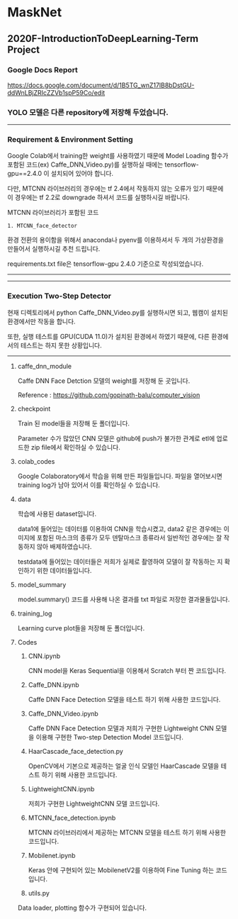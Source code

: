 # MaskNet
## 2020F-IntroductionToDeepLearning-Term Project

### Google Docs Report
https://docs.google.com/document/d/1B5TG_wnZ17lB8bDstGU-ddWnLBjZRIcZZVb1spP59Co/edit

### YOLO 모델은 다른 repository에 저장해 두었습니다.

---
### Requirement & Environment Setting

Google Colab에서 training한 weight를 사용하였기 때문에 Model Loading 함수가 포함된 코드(ex) Caffe_DNN_Video.py)를 실행하실 때에는 tensorflow-gpu==2.4.0 이 설치되어 있어야 합니다.

다만, MTCNN 라이브러리의 경우에는 tf 2.4에서 작동하지 않는 오류가 있기 때문에 이 경우에는 tf 2.2로 downgrade 하셔서 코드를 실행하시길 바랍니다.

MTCNN 라이브러리가 포함된 코드

    1. MTCNN_face_detector

환경 전환의 용이함을 위해서 anaconda나 pyenv를 이용하셔서 두 개의 가상환경을 만들어서 실행하시길 추천 드립니다.

requirements.txt file은 tensorflow-gpu 2.4.0 기준으로 작성되었습니다.

---

---
### Execution Two-Step Detector

현재 디렉토리에서 python Caffe_DNN_Video.py를 실행하시면 되고, 웹캠이 설치된 환경에서만 작동을 합니다.

또한, 실행 테스트를 GPU(CUDA 11.0)가 설치된 환경에서 하였기 때문에, 다른 환경에서의 테스트는 하지 못한 상황입니다.

---


1. caffe_dnn_module

    Caffe DNN Face Detction 모델의 weight를 저장해 둔 곳입니다.
    
    Reference : https://github.com/gopinath-balu/computer_vision

1. checkpoint

    Train 된 model들을 저장해 둔 폴더입니다.
    
    Parameter 수가 많았던 CNN 모델은 github에 push가 불가한 관계로 etl에 업로드한 zip file에서 확인하실 수 있습니다.

1. colab_codes

    Google Colaboratory에서 학습을 위해 만든 파일들입니다. 파일을 열어보시면 training log가 남아 있어서 이를 확인하실 수 있습니다.

1. data

    학습에 사용된 dataset입니다. 

    data1에 들어있는 데이터를 이용하여 CNN을 학습시켰고, data2 같은 경우에는 이미지에 포함된 마스크의 종류가 모두 덴탈마스크 종류라서 일반적인 경우에는 잘 작동하지 않아 배제하였습니다.

    testdata에 들어있는 데이터들은 저희가 실제로 촬영하여 모델이 잘 작동하는 지 확인하기 위한 데이터들입니다.
    
1. model_summary
    
    model.summary() 코드를 사용해 나온 결과를 txt 파일로 저장한 결과물들입니다.

1. training_log

    Learning curve plot들을 저장해 둔 폴더입니다.

1. Codes

    1. CNN.ipynb
        
        CNN model을 Keras Sequential을 이용해서 Scratch 부터 짠 코드입니다.
    
    1. Caffe_DNN.ipynb
        
        Caffe DNN Face Detection 모델을 테스트 하기 위해 사용한 코드입니다.
    
    1. Caffe_DNN_Video.ipynb
        
        Caffe DNN Face Detection 모델과 저희가 구현한 Lightweight CNN 모델을 이용해 구현한 Two-step Detection Model 코드입니다.
        
    1. HaarCascade_face_detection.py
    
        OpenCV에서 기본으로 제공하는 얼굴 인식 모델인 HaarCascade 모델을 테스트 하기 위해 사용한 코드입니다.

    1. LightweightCNN.ipynb
    
        저희가 구현한 LightweightCNN 모델 코드입니다.
        
    1. MTCNN_face_detection.ipynb
    
        MTCNN 라이브러리에서 제공하는 MTCNN 모델을 테스트 하기 위해 사용한 코드입니다.
        
    1. Mobilenet.ipynb
    
        Keras 안에 구현되어 있는 MobilenetV2를 이용하여 Fine Tuning 하는 코드입니다.
    
    1. utils.py
      
      Data loader, plotting 함수가 구현되어 있습니다.
